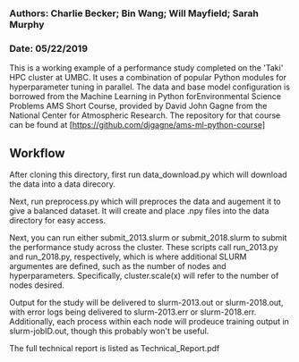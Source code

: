 ### Authors: Charlie Becker; Bin Wang; Will Mayfield; Sarah Murphy
### Date: 05/22/2019

This is a working example of a performance study completed on the 'Taki' HPC cluster at UMBC. It uses a combination of popular Python modules for hyperparameter tuning in parallel. The data and base model configuration is borrowed from the Machine Learning in Python forEnvironmental Science Problems AMS Short Course, provided by David John Gagne from the National Center for Atmospheric Research.  The repository for that course can be found at [https://github.com/djgagne/ams-ml-python-course]

## Workflow

After cloning this directory, first run data\_download.py which will download the data into a data direcory.

Next, run preprocess.py which will preproces the data and augement it to give a balanced dataset.  It will create and place .npy files into the data directory for easy access.

Next, you can run either submit\_2013.slurm or submit\_2018.slurm to submit the performance study across the cluster.  These scripts call run\_2013.py and run\_2018.py, respectively, which is where additional SLURM argumentes are defined, such as the number of nodes and hyperparameters.  Specifically, cluster.scale(x) will refer to the number of nodes desired.

Output for the study will be delivered to slurm-2013.out or slurm-2018.out, with error logs being delivered to slurm-2013.err or slurm-2018.err. Additionally, each process within each node will prodeuce training output in slurm-jobID.out, though this probably won't be useful.


The full technical report is listed as Technical\_Report.pdf 

